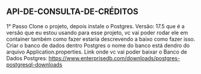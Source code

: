 ## API-DE-CONSULTA-DE-CRÉDITOS

1° Passo
Clone o projeto, depois instale o Postgres.
Versão: 17.5 que é a versão que eu estou usando para esse projeto, vc vai poder rodar ele em container também como fazer estaria descrevendo a baixo como fazer isso.
Criar o banco de dados dentro Postgres o nome do banco está dendro do arquivo Application.properties.
Link onde vc vai poder baixar o Banco de Dados Postgres: https://www.enterprisedb.com/downloads/postgres-postgresql-downloads
